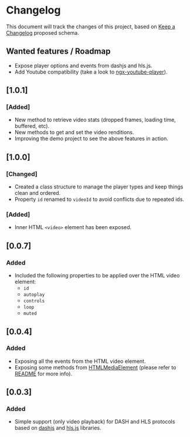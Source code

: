 # Changelog

This document will track the changes of this project, based on [Keep a Changelog](https://keepachangelog.com/en/1.0.0/) proposed schema.

## Wanted features / Roadmap
- Expose player options and events from dashjs and hls.js.
- Add Youtube compatibility (take a look to [ngx-youtube-player](https://github.com/orizens/ngx-youtube-player)).

## [1.0.1]
### [Added]
- New method to retrieve video stats (dropped frames, loading time, buffered, etc).
- New methods to get and set the video renditions.
- Improving the demo project to see the above features in action.

## [1.0.0]
### [Changed]
- Created a class structure to manage the player types and keep things clean and ordered.
- Property `id` renamed to `videoId` to avoid conflicts due to repeated ids.
### [Added]
- Inner HTML `<video>` element has been exposed.

## [0.0.7]
### Added
- Included the following properties to be applied over the HTML video element:
  - `id`
  - `autoplay`
  - `controls`
  - `loop`
  - `muted`

## [0.0.4]
### Added
- Exposing all the events from the HTML video element.
- Exposing some methods from [HTMLMediaElement](https://developer.mozilla.org/en-US/docs/Web/API/HTMLMediaElement) (please refer to [README](./README.md) for more info).
  
## [0.0.3]
### Added
- Simple support (only video playback) for DASH and HLS protocols based on [dashjs](https://github.com/Dash-Industry-Forum/dash.js) and [hls.js](https://github.com/video-dev/hls.js) libraries.
